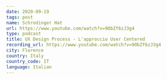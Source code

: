 ```yaml
---
date: 2020-09-19
tags: post
name: Schrodinger Hat
url: https://www.youtube.com/watch?v=9ObZf6zJ3g4
type: podcast
title: UX Design Process - L'approccio User Centered
recording_url: https://www.youtube.com/watch?v=9ObZf6zJ3g4
city: Florence
country: Italy
country_code: IT
language: Italian
---
```

